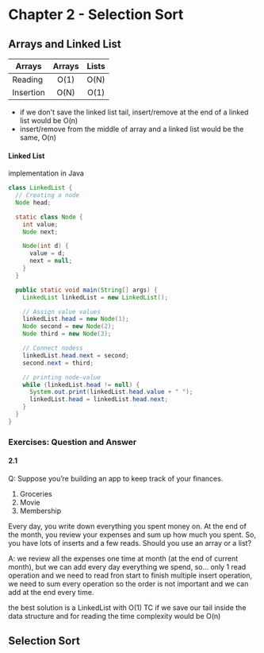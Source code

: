 # Chapter 2 - Selection Sort

## Arrays and Linked List


| Arrays    |      Arrays    | Lists |
|-----------|:-------------:|:------:|
| Reading   |  O(1)         | O(N)   |
| Insertion |    O(N)       | O(1)   |

* if we don't save the linked list tail, insert/remove at the end of a linked list would be O(n)
* insert/remove from the middle of array and a linked list would be the same, O(n)


#### Linked List
implementation in Java

```java
class LinkedList {
  // Creating a node
  Node head;

  static class Node {
    int value;
    Node next;

    Node(int d) {
      value = d;
      next = null;
    }
  }

  public static void main(String[] args) {
    LinkedList linkedList = new LinkedList();

    // Assign value values
    linkedList.head = new Node(1);
    Node second = new Node(2);
    Node third = new Node(3);

    // Connect nodess
    linkedList.head.next = second;
    second.next = third;

    // printing node-value
    while (linkedList.head != null) {
      System.out.print(linkedList.head.value + " ");
      linkedList.head = linkedList.head.next;
    }
  }
}
```


### Exercises: Question and Answer

#### 2.1
Q: Suppose you’re building an app to keep track of your finances. <br/>

1. Groceries
2. Movie
3. Membership

Every day, you write down everything you spent money on. At the
end of the month, you review your expenses and sum up how much
you spent. So, you have lots of inserts and a few reads. Should you
use an array or a list?

A: we review all the expenses one time at month (at the end of current month), but we can add every day everything we spend, so...
  only 1 read operation and we need to read fron start to finish 
  multiple insert operation, we need to sum every operation so the order is not important and we can add at the end every time.

  the best solution is a LinkedList with O(1) TC if we save our tail inside the data structure and for reading the time complexity would be O(n) 

## Selection Sort
